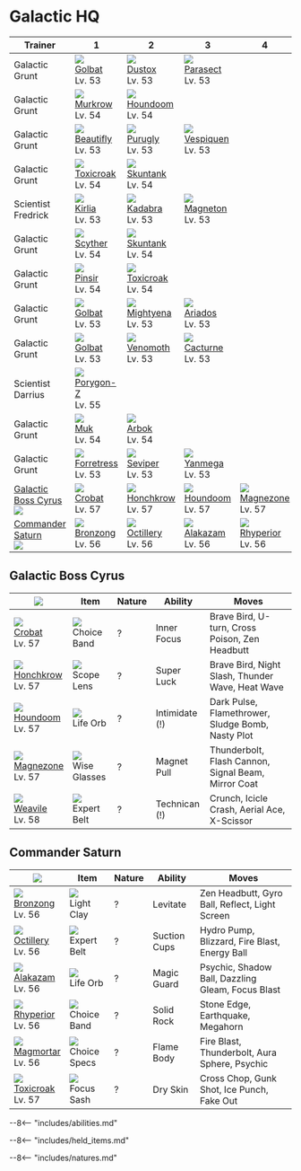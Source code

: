 # Galactic HQ

Trainer                             | 1                                  | 2                                 | 3                                 | 4                                 | 5                                 | 6
---                                 | ---                                | ---                               | ---                               | ---                               | ---                               | ---
Galactic Grunt                      | ![][042]<br>[Golbat]<br>Lv. 53     | ![][269]<br>[Dustox]<br>Lv. 53    | ![][047]<br>[Parasect]<br>Lv. 53  | &nbsp;                            | &nbsp;                            | &nbsp;
Galactic Grunt                      | ![][198]<br>[Murkrow]<br>Lv. 54    | ![][229]<br>[Houndoom]<br>Lv. 54  | &nbsp;                            | &nbsp;                            | &nbsp;                            | &nbsp;
Galactic Grunt                      | ![][267]<br>[Beautifly]<br>Lv. 53  | ![][432]<br>[Purugly]<br>Lv. 53   | ![][416]<br>[Vespiquen]<br>Lv. 53 | &nbsp;                            | &nbsp;                            | &nbsp;
Galactic Grunt                      | ![][454]<br>[Toxicroak]<br>Lv. 54  | ![][435]<br>[Skuntank]<br>Lv. 54  | &nbsp;                            | &nbsp;                            | &nbsp;                            | &nbsp;
Scientist Fredrick                  | ![][281]<br>[Kirlia]<br>Lv. 53     | ![][064]<br>[Kadabra]<br>Lv. 53   | ![][082]<br>[Magneton]<br>Lv. 53  | &nbsp;                            | &nbsp;                            | &nbsp;
Galactic Grunt                      | ![][123]<br>[Scyther]<br>Lv. 54    | ![][435]<br>[Skuntank]<br>Lv. 54  | &nbsp;                            | &nbsp;                            | &nbsp;                            | &nbsp;
Galactic Grunt                      | ![][127]<br>[Pinsir]<br>Lv. 54     | ![][454]<br>[Toxicroak]<br>Lv. 54 | &nbsp;                            | &nbsp;                            | &nbsp;                            | &nbsp;
Galactic Grunt                      | ![][042]<br>[Golbat]<br>Lv. 53     | ![][262]<br>[Mightyena]<br>Lv. 53 | ![][168]<br>[Ariados]<br>Lv. 53   | &nbsp;                            | &nbsp;                            | &nbsp;
Galactic Grunt                      | ![][042]<br>[Golbat]<br>Lv. 53     | ![][049]<br>[Venomoth]<br>Lv. 53  | ![][332]<br>[Cacturne]<br>Lv. 53  | &nbsp;                            | &nbsp;                            | &nbsp;
Scientist Darrius                   | ![][474]<br>[Porygon-Z]<br>Lv. 55  | &nbsp;                            | &nbsp;                            | &nbsp;                            | &nbsp;                            | &nbsp;
Galactic Grunt                      | ![][089]<br>[Muk]<br>Lv. 54        | ![][024]<br>[Arbok]<br>Lv. 54     | &nbsp;                            | &nbsp;                            | &nbsp;                            | &nbsp;
Galactic Grunt                      | ![][205]<br>[Forretress]<br>Lv. 53 | ![][336]<br>[Seviper]<br>Lv. 53   | ![][469]<br>[Yanmega]<br>Lv. 53   | &nbsp;                            | &nbsp;                            | &nbsp;
[Galactic Boss Cyrus]<br>![][cyrus] | ![][169]<br>[Crobat]<br>Lv. 57     | ![][430]<br>[Honchkrow]<br>Lv. 57 | ![][229]<br>[Houndoom]<br>Lv. 57  | ![][462]<br>[Magnezone]<br>Lv. 57 | ![][461]<br>[Weavile]<br>Lv. 58   | &nbsp;
[Commander Saturn]<br>![][saturn]   | ![][437]<br>[Bronzong]<br>Lv. 56   | ![][224]<br>[Octillery]<br>Lv. 56 | ![][065]<br>[Alakazam]<br>Lv. 56  | ![][464]<br>[Rhyperior]<br>Lv. 56 | ![][467]<br>[Magmortar]<br>Lv. 56 | ![][454]<br>[Toxicroak]<br>Lv. 57

## Galactic Boss Cyrus

![][cyrus]                        | Item                              | Nature | Ability        | Moves
---                               | ---                               | ---    | ---            | ---
![][169]<br>[Crobat]<br>Lv. 57    | ![][choice-band]<br>Choice Band   | ?      | Inner Focus    | Brave Bird, U-turn, Cross Poison, Zen Headbutt
![][430]<br>[Honchkrow]<br>Lv. 57 | ![][scope-lens]<br>Scope Lens     | ?      | Super Luck     | Brave Bird, Night Slash, Thunder Wave, Heat Wave
![][229]<br>[Houndoom]<br>Lv. 57  | ![][life-orb]<br>Life Orb         | ?      | Intimidate (!) | Dark Pulse, Flamethrower, Sludge Bomb, Nasty Plot
![][462]<br>[Magnezone]<br>Lv. 57 | ![][wise-glasses]<br>Wise Glasses | ?      | Magnet Pull    | Thunderbolt, Flash Cannon, Signal Beam, Mirror Coat
![][461]<br>[Weavile]<br>Lv. 58   | ![][expert-belt]<br>Expert Belt   | ?      | Technican (!)  | Crunch, Icicle Crash, Aerial Ace, X-Scissor

## Commander Saturn

![][saturn]                       | Item                              | Nature | Ability      | Moves
---                               | ---                               | ---    | ---          | ---
![][437]<br>[Bronzong]<br>Lv. 56  | ![][light-clay]<br>Light Clay     | ?      | Levitate     | Zen Headbutt, Gyro Ball, Reflect, Light Screen
![][224]<br>[Octillery]<br>Lv. 56 | ![][expert-belt]<br>Expert Belt   | ?      | Suction Cups | Hydro Pump, Blizzard, Fire Blast, Energy Ball
![][065]<br>[Alakazam]<br>Lv. 56  | ![][life-orb]<br>Life Orb         | ?      | Magic Guard  | Psychic, Shadow Ball, Dazzling Gleam, Focus Blast
![][464]<br>[Rhyperior]<br>Lv. 56 | ![][choice-band]<br>Choice Band   | ?      | Solid Rock   | Stone Edge, Earthquake, Megahorn
![][467]<br>[Magmortar]<br>Lv. 56 | ![][choice-specs]<br>Choice Specs | ?      | Flame Body   | Fire Blast, Thunderbolt, Aura Sphere, Psychic
![][454]<br>[Toxicroak]<br>Lv. 57 | ![][focus-sash]<br>Focus Sash     | ?      | Dry Skin     | Cross Chop, Gunk Shot, Ice Punch, Fake Out

--8<-- "includes/abilities.md"

--8<-- "includes/held_items.md"

--8<-- "includes/natures.md"

[Commander Saturn]: #commander-saturn
[Galactic Boss Cyrus]: #galactic-boss-cyrus
[Arbok]: ../../pokemon_changes/024/
[Golbat]: ../../pokemon_changes/042/
[Parasect]: ../../pokemon_changes/047/
[Venomoth]: ../../pokemon_changes/049/
[Kadabra]: ../../pokemon_changes/064/
[Alakazam]: ../../pokemon_changes/065/
[Magneton]: ../../pokemon_changes/082/
[Muk]: ../../pokemon_changes/089/
[Scyther]: ../../pokemon_changes/123/
[Pinsir]: ../../pokemon_changes/127/
[Ariados]: ../../pokemon_changes/168/
[Crobat]: ../../pokemon_changes/169/
[Murkrow]: ../../pokemon_changes/198/
[Forretress]: ../../pokemon_changes/205/
[Octillery]: ../../pokemon_changes/224/
[Houndoom]: ../../pokemon_changes/229/
[Mightyena]: ../../pokemon_changes/262/
[Beautifly]: ../../pokemon_changes/267/
[Dustox]: ../../pokemon_changes/269/
[Kirlia]: ../../pokemon_changes/281/
[Cacturne]: ../../pokemon_changes/332/
[Seviper]: ../../pokemon_changes/336/
[Vespiquen]: ../../pokemon_changes/416/
[Honchkrow]: ../../pokemon_changes/430/
[Purugly]: ../../pokemon_changes/432/
[Skuntank]: ../../pokemon_changes/435/
[Bronzong]: ../../pokemon_changes/437/
[Toxicroak]: ../../pokemon_changes/454/
[Weavile]: ../../pokemon_changes/461/
[Magnezone]: ../../pokemon_changes/462/
[Rhyperior]: ../../pokemon_changes/464/
[Magmortar]: ../../pokemon_changes/467/
[Yanmega]: ../../pokemon_changes/469/
[Porygon-Z]: ../../pokemon_changes/474/
[choice-band]: ../img/items/choice-band.png
[choice-specs]: ../img/items/choice-specs.png
[expert-belt]: ../img/items/expert-belt.png
[focus-sash]: ../img/items/focus-sash.png
[life-orb]: ../img/items/life-orb.png
[light-clay]: ../img/items/light-clay.png
[scope-lens]: ../img/items/scope-lens.png
[wise-glasses]: ../img/items/wise-glasses.png
[024]: ../img/pokemon/024.png
[042]: ../img/pokemon/042.png
[047]: ../img/pokemon/047.png
[049]: ../img/pokemon/049.png
[064]: ../img/pokemon/064.png
[065]: ../img/pokemon/065.png
[082]: ../img/pokemon/082.png
[089]: ../img/pokemon/089.png
[123]: ../img/pokemon/123.png
[127]: ../img/pokemon/127.png
[168]: ../img/pokemon/168.png
[169]: ../img/pokemon/169.png
[198]: ../img/pokemon/198.png
[205]: ../img/pokemon/205.png
[224]: ../img/pokemon/224.png
[229]: ../img/pokemon/229.png
[262]: ../img/pokemon/262.png
[267]: ../img/pokemon/267.png
[269]: ../img/pokemon/269.png
[281]: ../img/pokemon/281.png
[332]: ../img/pokemon/332.png
[336]: ../img/pokemon/336.png
[416]: ../img/pokemon/416.png
[430]: ../img/pokemon/430.png
[432]: ../img/pokemon/432.png
[435]: ../img/pokemon/435.png
[437]: ../img/pokemon/437.png
[454]: ../img/pokemon/454.png
[461]: ../img/pokemon/461.png
[462]: ../img/pokemon/462.png
[464]: ../img/pokemon/464.png
[467]: ../img/pokemon/467.png
[469]: ../img/pokemon/469.png
[474]: ../img/pokemon/474.png
[cyrus]: ../img/trainer/cyrus.png
[saturn]: ../img/trainer/saturn.png
